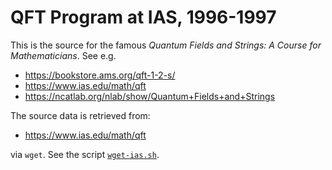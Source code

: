 # QFT Program at IAS, 1996-1997

This is the source for the famous _Quantum Fields and Strings: A Course for Mathematicians_. See e.g.

- https://bookstore.ams.org/qft-1-2-s/
- https://www.ias.edu/math/qft
- https://ncatlab.org/nlab/show/Quantum+Fields+and+Strings

The source data is retrieved from:

- https://www.ias.edu/math/qft

via `wget`. See the script [`wget-ias.sh`](wget-ias.sh).
